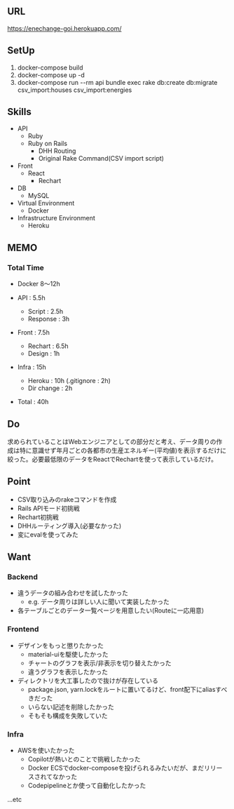 ## URL
https://enechange-goi.herokuapp.com/

## SetUp
1. docker-compose build
2. docker-compose up -d
3. docker-compose run --rm api bundle exec rake db:create db:migrate csv_import:houses csv_import:energies

## Skills
- API
  - Ruby
  - Ruby on Rails
    - DHH Routing
    - Original Rake Command(CSV import script)
- Front
  - React
    - Rechart
- DB
  - MySQL
- Virtual Environment
  - Docker
- Infrastructure Environment
  - Heroku

## MEMO
### Total Time
- Docker 8〜12h
- API : 5.5h
  - Script : 2.5h
  - Response : 3h
- Front : 7.5h
  - Rechart : 6.5h
  - Design : 1h
- Infra : 15h
  - Heroku : 10h (.gitignore : 2h)
  - Dir change : 2h

- Total : 40h

## Do
求められていることはWebエンジニアとしての部分だと考え、データ周りの作成は特に意識せず年月ごとの各都市の生産エネルギー(平均値)を表示するだけに絞った。必要最低限のデータをReactでRechartを使って表示しているだけ。

## Point
- CSV取り込みのrakeコマンドを作成
- Rails APIモード初挑戦
- Rechart初挑戦
- DHHルーティング導入(必要なかった)
- 変にevalを使ってみた

## Want
### Backend
- 違うデータの組み合わせを試したかった
  - e.g. データ周りは詳しい人に聞いて実装したかった
- 各テーブルごとのデータ一覧ページを用意したい(Routeに一応用意)
### Frontend
- デザインをもっと懲りたかった
  - material-uiを駆使したかった
  - チャートのグラフを表示/非表示を切り替えたかった
  - 違うグラフを表示したかった
- ディレクトリを大工事したので抜けが存在している
  - package.json, yarn.lockをルートに置いてるけど、front配下にaliasすべきだった
  - いらない記述を削除したかった
  - そもそも構成を失敗していた
### Infra
- AWSを使いたかった
  - Copilotが熱いとのことで挑戦したかった
  - Docker ECSでdocker-composeを投げられるみたいだが、まだリリースされてなかった
  - Codepipelineとか使って自動化したかった

...etc
